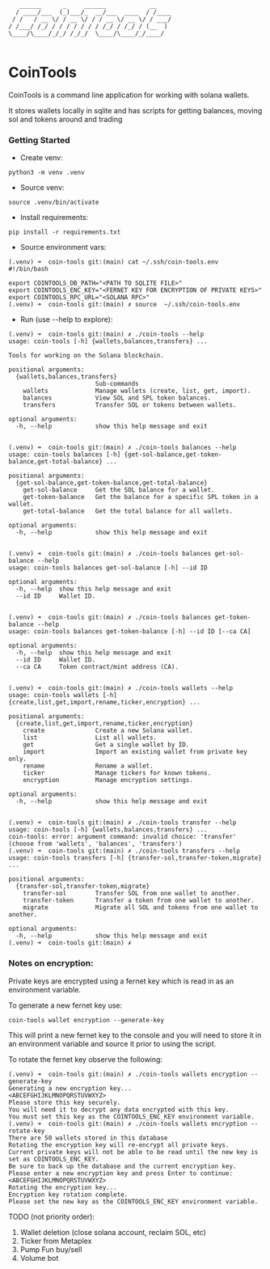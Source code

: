 ```
   ______      _     ______            __    
  / ____/___  (_)___/_  __/___  ____  / /____
 / /   / __ \/ / __ \/ / / __ \/ __ \/ / ___/
/ /___/ /_/ / / / / / / / /_/ / /_/ / (__  ) 
\____/\____/_/_/ /_/_/  \____/\____/_/____/  
                                             
```

# CoinTools
CoinTools is a command line application for working with solana wallets.  

It stores wallets locally in sqlite and has scripts for getting balances, moving sol and tokens around and trading

### Getting Started

* Create venv:
```
python3 -m venv .venv
```

* Source venv:
```
source .venv/bin/activate
```

* Install requirements:
```
pip install -r requirements.txt
```

* Source environment vars:
```
(.venv) ➜  coin-tools git:(main) cat ~/.ssh/coin-tools.env
#!/bin/bash

export COINTOOLS_DB_PATH="<PATH TO SQLITE FILE>"
export COINTOOLS_ENC_KEY="<FERNET KEY FOR ENCRYPTION OF PRIVATE KEYS>"
export COINTOOLS_RPC_URL="<SOLANA RPC>"
(.venv) ➜  coin-tools git:(main) ✗ source  ~/.ssh/coin-tools.env
```

* Run (use --help to explore):
```
(.venv) ➜  coin-tools git:(main) ✗ ./coin-tools --help
usage: coin-tools [-h] {wallets,balances,transfers} ...

Tools for working on the Solana blockchain.

positional arguments:
  {wallets,balances,transfers}
                        Sub-commands
    wallets             Manage wallets (create, list, get, import).
    balances            View SOL and SPL token balances.
    transfers           Transfer SOL or tokens between wallets.

optional arguments:
  -h, --help            show this help message and exit


(.venv) ➜  coin-tools git:(main) ✗ ./coin-tools balances --help
usage: coin-tools balances [-h] {get-sol-balance,get-token-balance,get-total-balance} ...

positional arguments:
  {get-sol-balance,get-token-balance,get-total-balance}
    get-sol-balance     Get the SOL balance for a wallet.
    get-token-balance   Get the balance for a specific SPL token in a wallet.
    get-total-balance   Get the total balance for all wallets.

optional arguments:
  -h, --help            show this help message and exit


(.venv) ➜  coin-tools git:(main) ✗ ./coin-tools balances get-sol-balance --help
usage: coin-tools balances get-sol-balance [-h] --id ID

optional arguments:
  -h, --help  show this help message and exit
  --id ID     Wallet ID.


(.venv) ➜  coin-tools git:(main) ✗ ./coin-tools balances get-token-balance --help
usage: coin-tools balances get-token-balance [-h] --id ID [--ca CA]

optional arguments:
  -h, --help  show this help message and exit
  --id ID     Wallet ID.
  --ca CA     Token contract/mint address (CA).


(.venv) ➜  coin-tools git:(main) ✗ ./coin-tools wallets --help
usage: coin-tools wallets [-h] {create,list,get,import,rename,ticker,encryption} ...

positional arguments:
  {create,list,get,import,rename,ticker,encryption}
    create              Create a new Solana wallet.
    list                List all wallets.
    get                 Get a single wallet by ID.
    import              Import an existing wallet from private key only.
    rename              Rename a wallet.
    ticker              Manage tickers for known tokens.
    encryption          Manage encryption settings.

optional arguments:
  -h, --help            show this help message and exit


(.venv) ➜  coin-tools git:(main) ✗ ./coin-tools transfer --help
usage: coin-tools [-h] {wallets,balances,transfers} ...
coin-tools: error: argument command: invalid choice: 'transfer' (choose from 'wallets', 'balances', 'transfers')
(.venv) ➜  coin-tools git:(main) ✗ ./coin-tools transfers --help
usage: coin-tools transfers [-h] {transfer-sol,transfer-token,migrate} ...

positional arguments:
  {transfer-sol,transfer-token,migrate}
    transfer-sol        Transfer SOL from one wallet to another.
    transfer-token      Transfer a token from one wallet to another.
    migrate             Migrate all SOL and tokens from one wallet to another.

optional arguments:
  -h, --help            show this help message and exit
(.venv) ➜  coin-tools git:(main) ✗
```

### Notes on encryption:
Private keys are encrypted using a fernet key which is read in as an environment variable.

To generate a new fernet key use:
```
coin-tools wallet encryption --generate-key
```
This will print a new fernet key to the console and you will need to store it in an environment variable and source it prior to using the script.

To rotate the fernet key observe the following:
```
(.venv) ➜  coin-tools git:(main) ✗ ./coin-tools wallets encryption --generate-key
Generating a new encryption key...
<ABCEFGHIJKLMNOPQRSTUVWXYZ>
Please store this key securely.
You will need it to decrypt any data encrypted with this key.
You must set this key as the COINTOOLS_ENC_KEY environment variable.
(.venv) ➜  coin-tools git:(main) ✗ ./coin-tools wallets encryption --rotate-key
There are 50 wallets stored in this database
Rotating the encryption key will re-encrypt all private keys.
Current private keys will not be able to be read until the new key is set as COINTOOLS_ENC_KEY.
Be sure to back up the database and the current encryption key.
Please enter a new encryption key and press Enter to continue: <ABCEFGHIJKLMNOPQRSTUVWXYZ>
Rotating the encryption key...
Encryption key rotation complete.
Please set the new key as the COINTOOLS_ENC_KEY environment variable.
```

TODO (not priority order):
1. Wallet deletion (close solana account, reclaim SOL, etc)
2. Ticker from Metaplex
3. Pump Fun buy/sell
4. Volume bot